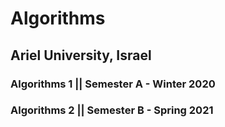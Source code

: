 # Algorithms

## Ariel University, Israel

### Algorithms 1 || Semester A - Winter 2020

### Algorithms 2 || Semester B - Spring 2021

